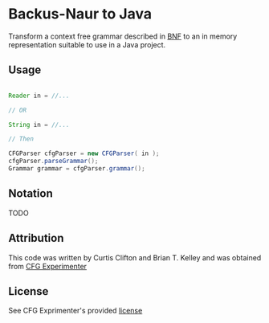 # Backus-Naur to Java

Transform a context free grammar described in [BNF](http://en.wikipedia.org/wiki/Backus–Naur_Form) to
an in memory representation suitable to use in a Java project.

## Usage

```java

Reader in = //...

// OR

String in = //...

// Then

CFGParser cfgParser = new CFGParser( in );
cfgParser.parseGrammar();
Grammar grammar = cfgParser.grammar();

```

## Notation

TODO

## Attribution

This code was written by Curtis Clifton and Brian T. Kelley and was obtained
from [CFG Experimenter](http://www.curtclifton.net/cfg-experimenter)

## License

See CFG Exprimenter's provided [license](src/edu/roseHulman/cfg/license.txt)